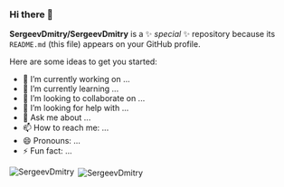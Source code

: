 ### Hi there 👋


**SergeevDmitry/SergeevDmitry** is a ✨ _special_ ✨ repository because its `README.md` (this file) appears on your GitHub profile.

Here are some ideas to get you started:

- 🔭 I’m currently working on ...
- 🌱 I’m currently learning ...
- 👯 I’m looking to collaborate on ...
- 🤔 I’m looking for help with ...
- 💬 Ask me about ...
- 📫 How to reach me: ...
- 😄 Pronouns: ...
- ⚡ Fun fact: ...

<span><img align="left" src="https://github-readme-stats.vercel.app/api/top-langs/?username=SergeevDmitry&layout=compact&hide=html" alt="SergeevDmitry" /></span>

<span>&nbsp;<img align="center" src="https://github-readme-stats.vercel.app/api?username=SergeevDmitry&hide=prs,issues,contribs&count_private=true&show_icons=true" alt="SergeevDmitry" /></span>
